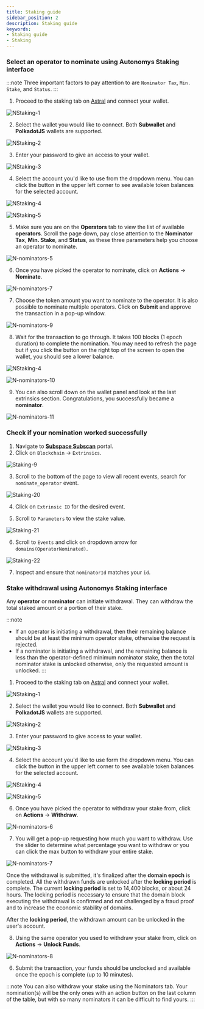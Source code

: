 ```yaml
---
title: Staking guide
sidebar_position: 2
description: Staking guide
keywords:
- Staking guide
- Staking
---
```


### Select an operator to nominate using Autonomys Staking interface

:::note
Three important factors to pay attention to are `Nominator Tax`, `Min. Stake`, and `Status`.
:::

1. Proceed to the staking tab on [Astral](https://explorer.subspace.network/gemini-3h/staking) and connect your wallet.

![NStaking-1](/img/doc-imgs/operators-staking/NStaking-1.png)

2. Select the wallet you would like to connect. Both **Subwallet** and **PolkadotJS** wallets are supported.

![NStaking-2](/img/doc-imgs/operators-staking/NStaking-2.png)

3. Enter your password to give an access to your wallet.

![NStaking-3](/img/doc-imgs/operators-staking/NStaking-3.png)

4. Select the account you'd like to use from the dropdown menu. You can click the button in the upper left corner to see available token balances for the selected account. 

![NStaking-4](/img/doc-imgs/operators-staking/NStaking-4.png)

![NStaking-5](/img/doc-imgs/operators-staking/NStaking-5.png)

5. Make sure you are on the **Operators** tab to view the list of available **operators**. Scroll the page down, pay close attention to the **Nominator Tax**, **Min. Stake**, and **Status**, as these three parameters help you choose an operator to nominate. 

![N-nominators-5](/img/doc-imgs/operators-staking/N-Nominators-1.png)

6. Once you have picked the operator to nominate, click on **Actions** -> **Nominate**.

![N-nominators-7](/img/doc-imgs/operators-staking/N-Nominators-2.png)

7. Choose the token amount you want to nominate to the operator. It is also possible to nominate multiple operators. Click on **Submit** and approve the transaction in a pop-up window. 

![N-nominators-9](/img/doc-imgs/operators-staking/N-Nominators-3.png)

8. Wait for the transaction to go through. It takes 100 blocks (1 epoch duration) to complete the nomination. You may need to refresh the page but if you click the button on the right top of the screen to open the wallet, you should see a lower balance.

![NStaking-4](/img/doc-imgs/operators-staking/NStaking-4.png)

![N-nominators-10](/img/doc-imgs/operators-staking/N-Nominators-4.png)

9. You can also scroll down on the wallet panel and look at the last extrinsics section. Congratulations, you successfully became a **nominator**.

![N-nominators-11](/img/doc-imgs/operators-staking/N-Nominators-5.png)


### Check if your **nomination** worked successfully

1. Navigate to **[Subspace Subscan](https://subspace.subscan.io/)** portal.
2. Click on `Blockchain` -> `Extrinsics`.

  ![Staking-9](/img/doc-imgs/operators-staking/Staking-9.png)

3. Scroll to the bottom of the page to view all recent events, search for `nominate_operator` event.

 ![Staking-20](/img/doc-imgs/operators-staking/Staking-20.png)

4. Click on `Extrinsic ID` for the desired event.

5. Scroll to `Parameters` to view the stake value.

 ![Staking-21](/img/doc-imgs/operators-staking/Staking-21.png)

6. Scroll to `Events` and click on dropdown arrow for `domains(OperatorNominated)`.

  ![Staking-22](/img/doc-imgs/operators-staking/Staking-22.png)

7. Inspect and ensure that `nominatorId` matches your `id`. 

### Stake withdrawal using Autonomys Staking interface

Any **operator** or **nominator** can initiate withdrawal. They can withdraw the total staked amount or a portion of their stake.

:::note
- If an operator is initiating a withdrawal, then their remaining balance should be at least the minimum operator stake, otherwise the request is rejected.
- If a nominator is initiating a withdrawal, and the remaining balance is less than the operator-defined minimum nominator stake, then the total nominator stake is unlocked otherwise, only the requested amount is unlocked.
:::

1. Proceed to the staking tab on [Astral](https://explorer.subspace.network/gemini-3h/staking) and connect your wallet.

![NStaking-1](/img/doc-imgs/operators-staking/NStaking-1.png)

2. Select the wallet you would like to connect. Both **Subwallet** and **PolkadotJS** wallets are supported.

![NStaking-2](/img/doc-imgs/operators-staking/NStaking-2.png)

3. Enter your password to give access to your wallet.

![NStaking-3](/img/doc-imgs/operators-staking/NStaking-3.png)

4. Select the account you'd like to use form the dropdown menu. You can click the button in the upper left corner to see available token balances for the selected account. 

![NStaking-4](/img/doc-imgs/operators-staking/NStaking-4.png)

![NStaking-5](/img/doc-imgs/operators-staking/NStaking-5.png)

6. Once you have picked the operator to withdraw your stake from, click on **Actions** -> **Withdraw**.

![N-nominators-6](/img/doc-imgs/operators-staking/N-Nominators-6.png)

7. You will get a pop-up requesting how much you want to withdraw. Use the slider to determine what percentage you want to withdraw or you can click the max button to withdraw your entire stake.

![N-nominators-7](/img/doc-imgs/operators-staking/N-Nominators-7.png)


Once the withdrawal is submitted, it's finalized after the **domain epoch** is completed. All the withdrawn funds are unlocked after the **locking period** is complete. The current **locking period** is set to 14,400 blocks, or about 24 hours. The locking period is necessary to ensure that the domain block executing the withdrawal is confirmed and not challenged by a fraud proof and to increase the economic stability of domains.

After the **locking period**, the withdrawn amount can be unlocked in the user's account.

8. Using the same operator you used to withdraw your stake from, click on **Actions** -> **Unlock Funds**.

![N-nominators-8](/img/doc-imgs/operators-staking/N-Nominators-8.png)

6. Submit the transaction, your funds should be unclocked and available once the epoch is complete (up to 10 minutes).

:::note
You can also withdraw your stake using the Nominators tab. Your nomination(s) will be the only ones with an action button on the last column of the table, but with so many nominators it can be difficult to find yours.
:::
